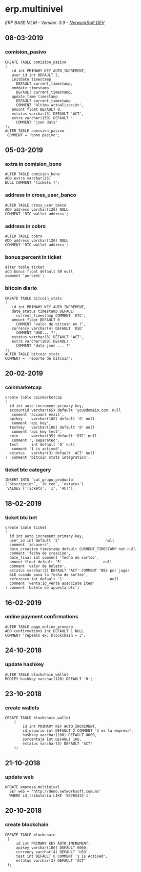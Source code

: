 erp.multinivel 
=
_ERP BASE MLM - Versión: 3.9 - 
[NetworkSoft DEV](http://network-soft.com)_

08-03-2019
-
### comision_pasivo
   ```mysql
  CREATE TABLE comision_pasivo
  (
      id int PRIMARY KEY AUTO_INCREMENT,
      user_id int DEFAULT 2,
      initdate timestamp 
        DEFAULT current_timestamp,
      enddate timestamp 
        DEFAULT current_timestamp,
      update_time timestamp 
        DEFAULT current_timestamp 
        COMMENT 'última actualización',
      amount float DEFAULT 0,
      estatus varchar(3) DEFAULT 'ACT',
      extra varchar(150) DEFAULT '' 
        COMMENT 'json data'
  );
  ALTER TABLE comision_pasivo 
    COMMENT = 'bono pasivo';
   ```
05-03-2019
-
### extra in comision_bono
   ```mysql
  ALTER TABLE comision_bono 
  ADD extra varchar(35) 
  NULL COMMENT 'tickets ?';
   ```
### address in cross_user_banco
  ```mysql
 ALTER TABLE cross_user_banco
  ADD address varchar(120) NULL 
  COMMENT 'BTC wallet address';
  ```
### address in cobro
  ```mysql
 ALTER TABLE cobro
  ADD address varchar(120) NULL 
  COMMENT 'BTC wallet address';
  ```
### bonus:percent in ticket
```mysql
alter table ticket
add bonus float default 50 null 
comment 'percent';
```
### bitcoin diario
 ```mysql
CREATE TABLE bitcoin_stats
(
    id int PRIMARY KEY AUTO_INCREMENT,
    date_status timestamp DEFAULT 
      current_timestamp COMMENT 'UTC',
    amount float DEFAULT 0 
      COMMENT 'valor de bitcoin en ?',
    currency varchar(4) DEFAULT 'USD' 
      COMMENT 'USD... ?',
    estatus varchar(3) DEFAULT 'ACT',
    extra varchar(100) DEFAULT '' 
      COMMENT 'data json ... ?'
);
ALTER TABLE bitcoin_stats 
COMMENT = 'reporte de bitcoin';
 ```
20-02-2019
-
### coinmarketcap
 ```mysql
 create table coinmarketcap
 (
   id int auto_increment primary key,
   accountid varchar(65) default 'you@domain.com' null
    comment 'account email',
   apikey    varchar(100) default '0' null
    comment 'api key',
   testkey   varchar(100) default '0' null
    comment 'api key test',
   coin      varchar(35) default 'BTC' null
    comment ', separated',
   test      int default '0' null
    comment '1 is actived',
   estatus   varchar(3) default 'ACT' null
 )  comment 'bitcoin stats integration';
 ```
### ticket btc category
```mysql
INSERT INTO `cat_grupo_producto` 
(`descripcion`, `id_red`, `estatus`)
 VALUES ('Tickets', '1', 'ACT');
```
18-02-2019
-
### ticket btc bet
```mysql
create table ticket
(
  id int auto_increment primary key,
  user_id int default '2'                     null
  comment 'id:users',
  date_creation timestamp default CURRENT_TIMESTAMP not null
  comment 'fecha de creacion',
  date_final int comment 'fecha de sorteo',
  amount float default '5'                   null
  comment 'valor de boleto',
  estatus varchar(3) DEFAULT 'ACT' COMMENT 'DES por jugar 
  BLK cuando pasa la fecha de sorteo',
  reference int default '1'                     null
  comment 'venta:id_venta associate item'
) comment 'boleto de apuesta btc';
```
16-02-2019
-
### online payment confirmations
```mysql
ALTER TABLE pago_online_proceso 
ADD confirmations int DEFAULT 1 NULL 
COMMENT 'repeats ex: blockchain = 3';
```
24-10-2018
-
### update hashkey
```mysql
ALTER TABLE blockchain_wallet 
MODIFY hashkey varchar(120) DEFAULT '0';
```
23-10-2018
-
### create wallets

```mysql
CREATE TABLE blockchain_wallet
    (
        id int PRIMARY KEY AUTO_INCREMENT,
        id_usuario int DEFAULT 2 COMMENT '1 es la empresa',
        hashkey varchar(100) DEFAULT 0000,
        porcentaje int DEFAULT 100,
        estatus varchar(3) DEFAULT 'ACT'
    );
```

21-10-2018
-  
### update web
```mysql
UPDATE empresa_multinivel
  SET web = 'http://demo.networksoft.com.mx' 
  WHERE id_tributaria LIKE '98765432-1'
 ```
20-10-2018
-
### create blockchain
```mysql
CREATE TABLE blockchain
 (
     id int PRIMARY KEY AUTO_INCREMENT,
     apikey varchar(100) DEFAULT 0000,
     currency varchar(4) DEFAULT 'USD',
     test int DEFAULT 0 COMMENT '1 is Actived',
     estatus varchar(3) DEFAULT 'ACT'
 );
```